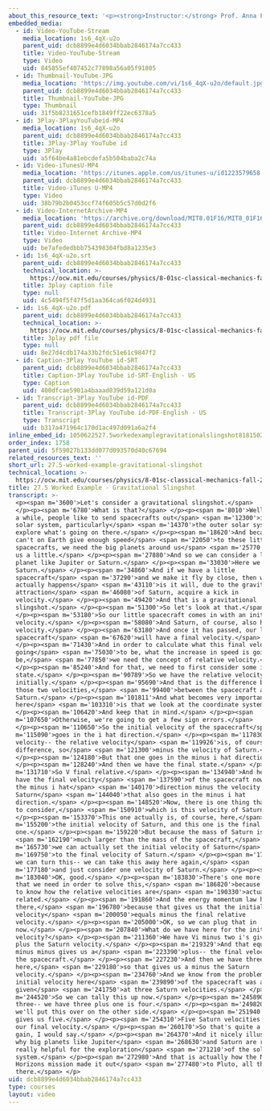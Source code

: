 ```yaml
---
about_this_resource_text: '<p><strong>Instructor:</strong> Prof. Anna Frebel</p>'
embedded_media:
  - id: Video-YouTube-Stream
    media_location: 1s6_4qX-u2o
    parent_uid: dcb8899e4d6034bbab2846174a7cc433
    title: Video-YouTube-Stream
    type: Video
    uid: 845855ef407452c77898a56a05f91805
  - id: Thumbnail-YouTube-JPG
    media_location: 'https://img.youtube.com/vi/1s6_4qX-u2o/default.jpg'
    parent_uid: dcb8899e4d6034bbab2846174a7cc433
    title: Thumbnail-YouTube-JPG
    type: Thumbnail
    uid: 31f5b8231651cefb1849ff22ec6378a5
  - id: 3Play-3PlayYouTubeid-MP4
    media_location: 1s6_4qX-u2o
    parent_uid: dcb8899e4d6034bbab2846174a7cc433
    title: 3Play-3Play YouTube id
    type: 3Play
    uid: a5f64be4a81ebcdefa5b504baba2c74a
  - id: Video-iTunesU-MP4
    media_location: 'https://itunes.apple.com/us/itunes-u/id1223579658'
    parent_uid: dcb8899e4d6034bbab2846174a7cc433
    title: Video-iTunes U-MP4
    type: Video
    uid: 38b79b2b0453ccf74f605b5c57d0d2f6
  - id: Video-InternetArchive-MP4
    media_location: 'https://archive.org/download/MIT8.01F16/MIT8_01F16_L27v05_360p.mp4'
    parent_uid: dcb8899e4d6034bbab2846174a7cc433
    title: Video-Internet Archive-MP4
    type: Video
    uid: be7afededbbb754398304fbd8a1235e3
  - id: 1s6_4qX-u2o.srt
    parent_uid: dcb8899e4d6034bbab2846174a7cc433
    technical_location: >-
      https://ocw.mit.edu/courses/physics/8-01sc-classical-mechanics-fall-2016/week-9-collision-theory/27.5-worked-example-gravitational-slingshot/27.5-worked-example-gravitational-slingshot/1s6_4qX-u2o.srt
    title: 3play caption file
    type: null
    uid: 4c5494f5f47f5d1aa364ca6f024d4931
  - id: 1s6_4qX-u2o.pdf
    parent_uid: dcb8899e4d6034bbab2846174a7cc433
    technical_location: >-
      https://ocw.mit.edu/courses/physics/8-01sc-classical-mechanics-fall-2016/week-9-collision-theory/27.5-worked-example-gravitational-slingshot/27.5-worked-example-gravitational-slingshot/1s6_4qX-u2o.pdf
    title: 3play pdf file
    type: null
    uid: 8e27d4cdb174a33b2fdc51e61c9847f2
  - id: Caption-3Play YouTube id-SRT
    parent_uid: dcb8899e4d6034bbab2846174a7cc433
    title: Caption-3Play YouTube id-SRT-English - US
    type: Caption
    uid: 400dfcae5901a4baaad039d59a121d0a
  - id: Transcript-3Play YouTube id-PDF
    parent_uid: dcb8899e4d6034bbab2846174a7cc433
    title: Transcript-3Play YouTube id-PDF-English - US
    type: Transcript
    uid: b317a471964c170d1ac497d091a6a2f4
inline_embed_id: 1050622527.5workedexamplegravitationalslingshot81815029
order_index: 1758
parent_uid: 5f59027b133dd077d093570d40c67694
related_resources_text: ''
short_url: 27.5-worked-example-gravitational-slingshot
technical_location: >-
  https://ocw.mit.edu/courses/physics/8-01sc-classical-mechanics-fall-2016/week-9-collision-theory/27.5-worked-example-gravitational-slingshot/27.5-worked-example-gravitational-slingshot
title: 27.5 Worked Example - Gravitational Slingshot
transcript: >-
  <p><span m='3600'>Let's consider a gravitational slingshot.</span>
  </p><p><span m='6780'>What is that?</span> </p><p><span m='8010'>Well, once in
  a while, people like to send spacecrafts out</span> <span m='12300'>into the
  solar system, particularly</span> <span m='14370'>the outer solar system, to
  explore what's going on there.</span> </p><p><span m='18620'>And because we
  can't on Earth give enough speed</span> <span m='22050'>to these little
  spacecrafts, we need the big planets around us</span> <span m='25770'>to help
  us a little.</span> </p><p><span m='27880'>And so we can consider a large
  planet like Jupiter or Saturn.</span> </p><p><span m='33030'>Here we have
  Saturn.</span> </p><p><span m='34860'>And if we have a little
  spacecraft</span> <span m='37290'>and we make it fly by close, then what
  actually happens</span> <span m='43110'>is it will, due to the gravitational
  attraction</span> <span m='46080'>of Saturn, acquire a kick in
  velocity.</span> </p><p><span m='49420'>And that is a gravitational
  slingshot.</span> </p><p><span m='51300'>So let's look at that.</span>
  </p><p><span m='53180'>So our little spacecraft comes in with an initial
  velocity.</span> </p><p><span m='58080'>And Saturn, of course, also has a
  velocity.</span> </p><p><span m='63180'>And once it has passed, our little
  spacecraft</span> <span m='67620'>will have a final velocity.</span>
  </p><p><span m='71430'>And in order to calculate what this final velocity is
  going</span> <span m='75030'>to be, what the increase in speed is going to
  be,</span> <span m='77850'>we need the concept of relative velocity.</span>
  </p><p><span m='85240'>And for that, we need to first consider some initial
  state.</span> </p><p><span m='90789'>So we have the relative velocity
  initially.</span> </p><p><span m='95690'>And that is the difference between
  those two velocities,</span> <span m='99400'>between the spacecraft and
  Saturn.</span> </p><p><span m='101811'>And what becomes very important
  here</span> <span m='103310'>is that we look at the coordinate system.</span>
  </p><p><span m='106420'>And keep that in mind.</span> </p><p><span
  m='107650'>Otherwise, we're going to get a few sign errors.</span>
  </p><p><span m='110650'>So the initial velocity of the spacecraft</span> <span
  m='115090'>goes in the i hat direction.</span> </p><p><span m='117830'>And the
  velocity-- the relative velocity</span> <span m='119926'>is, of course, the
  difference, so</span> <span m='121300'>minus the velocity of Saturn.</span>
  </p><p><span m='124180'>But that one goes in the minus i hat direction.</span>
  </p><p><span m='128240'>And then we have the final state.</span> </p><p><span
  m='131710'>So V final relative.</span> </p><p><span m='134940'>And here we
  have the final velocity</span> <span m='137590'>of the spacecraft now going in
  the minus i hat</span> <span m='140170'>direction minus the velocity of
  Saturn</span> <span m='144040'>that also goes in the minus i hat
  direction.</span> </p><p><span m='148520'>Now, there is one thing that we need
  to consider,</span> <span m='150910'>which is this velocity of Saturn.</span>
  </p><p><span m='153370'>This one actually is, of course, here,</span> <span
  m='155200'>the initial velocity of Saturn, and this one is the final
  one.</span> </p><p><span m='159220'>But because the mass of Saturn is</span>
  <span m='162190'>much larger than the mass of the spacecraft,</span> <span
  m='165730'>we can actually set the initial velocity of Saturn</span> <span
  m='169750'>to the final velocity of Saturn.</span> </p><p><span m='172460'>So
  we can turn this-- we can take this away here again,</span> <span
  m='177180'>and just consider one velocity of Saturn.</span> </p><p><span
  m='183040'>OK, good.</span> </p><p><span m='183830'>There's one more thing
  that we need in order to solve this,</span> <span m='186820'>because we need
  to know how the relative velocities are</span> <span m='190330'>actually
  related.</span> </p><p><span m='191860'>And the energy momentum law helps us
  there,</span> <span m='196780'>because that gives us that the initial relative
  velocity</span> <span m='200050'>equals minus the final relative
  velocity.</span> </p><p><span m='205000'>OK, so we can plug that in
  now.</span> </p><p><span m='207840'>What do we have here for the initial
  velocity?</span> </p><p><span m='211360'>We have Vi minus two i's gives us a
  plus the Saturn velocity.</span> </p><p><span m='219329'>And that equals--
  minus minus gives us a</span> <span m='223390'>plus-- the final velocity of
  the spacecraft.</span> </p><p><span m='227230'>And then we have three minuses
  here,</span> <span m='229180'>so that gives us a minus the Saturn
  velocity.</span> </p><p><span m='234760'>And we know from the problem that the
  initial velocity here</span> <span m='239890'>of the spacecraft was actually
  given</span> <span m='241750'>at three Saturn velocities.</span> </p><p><span
  m='244520'>So we can tally this up now.</span> </p><p><span m='245890'>We have
  three-- we have three plus one is four.</span> </p><p><span m='249820'>And
  we'll put this over on the other side.</span> </p><p><span m='251940'>That
  gives us five.</span> </p><p><span m='254310'>Five Saturn velocities equals
  our final velocity.</span> </p><p><span m='260170'>So that's quite a good
  gain, I would say.</span> </p><p><span m='264370'>And it nicely illustrates
  why big planets like Jupiter</span> <span m='268630'>and Saturn are really,
  really helpful for the exploration</span> <span m='271210'>of the solar
  system.</span> </p><p><span m='272980'>And that is actually how the New
  Horizons mission made it out</span> <span m='277480'>to Pluto, all the way out
  there.</span> </p>
uid: dcb8899e4d6034bbab2846174a7cc433
type: courses
layout: video
---
```

